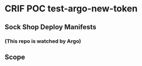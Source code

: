 # CRIF POC test-argo-new-token

## Sock Shop Deploy Manifests
### (This repo is watched by Argo)

## Scope
